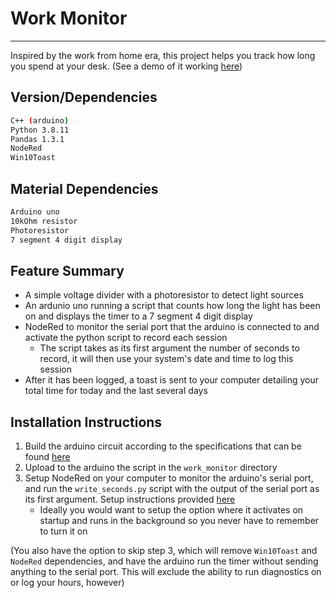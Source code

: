 # Work Monitor
---
Inspired by the work from home era, this project helps you track how long you spend at your desk. (See a demo of it working [here](https://www.maxyarmak.tech/workmonitor))
## Version/Dependencies

```sh
C++ (arduino)
Python 3.8.11
Pandas 1.3.1
NodeRed
Win10Toast
```
## Material Dependencies
```sh
Arduino uno
10kOhm resistor
Photoresistor
7 segment 4 digit display
```

## Feature Summary
- A simple voltage divider with a photoresistor to detect light sources
- An ardunio uno running a script that counts how long the light has been on and displays the timer to a 7 segment 4 digit display
- NodeRed to monitor the serial port that the arduino is connected to and activate the python script to record each session
    -  The script takes as its first argument the number of seconds to record, it will then use your system's date and time to log this session
-  After it has been logged, a toast is sent to your computer detailing your total time for today and the last several days

## Installation Instructions
1. Build the arduino circuit according to the specifications that can be found [here](maxyarmak.tech/workmonitor)
2. Upload to the arduino the script in the `work_monitor` directory
3. Setup NodeRed on your computer to monitor the arduino's serial port, and run the `write_seconds.py` script with the output of the serial port as its first argument. Setup instructions provided [here](https://nodered.org/docs/getting-started/windows)
    - Ideally you would want to setup the option where it activates on startup and runs in the background so you never have to remember to turn it on

(You also have the option to skip step 3, which will remove `Win10Toast` and `NodeRed` dependencies, and have the arduino run the timer without sending anything to the serial port. This will exclude the ability to run diagnostics on or log your hours, however)
